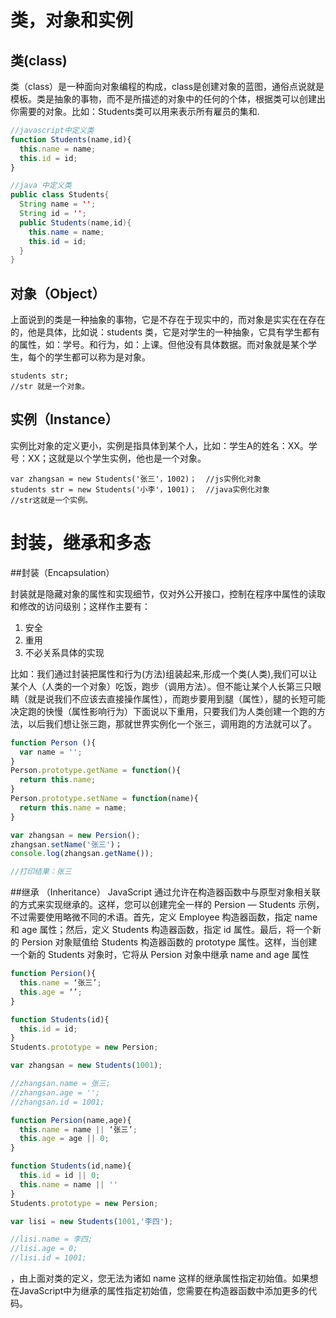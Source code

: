 # 类，对象和实例

## 类(class)
类（class）是一种面向对象编程的构成，class是创建对象的蓝图，通俗点说就是模板。类是抽象的事物，而不是所描述的对象中的任何的个体，根据类可以创建出你需要的对象。比如：Students类可以用来表示所有雇员的集和.

```javascript
//javascript中定义类
function Students(name,id){
  this.name = name;
  this.id = id;
}
```
```java
//java 中定义类
public class Students{
  String name = '';
  String id = '';
  public Students(name,id){
    this.name = name;
    this.id = id;
  }
}
```
## 对象（Object）
上面说到的类是一种抽象的事物，它是不存在于现实中的，而对象是实实在在存在的，他是具体，比如说：students 类，它是对学生的一种抽象，它具有学生都有的属性，如：学号。和行为，如：上课。但他没有具体数据。而对象就是某个学生，每个的学生都可以称为是对象。

```
students str;
//str 就是一个对象。
```

## 实例（Instance）

实例比对象的定义更小，实例是指具体到某个人，比如：学生A的姓名：XX。学号：XX；这就是以个学生实例，他也是一个对象。

```
var zhangsan = new Students('张三'，1002)；  //js实例化对象
students str = new Students('小李'，1001)；  //java实例化对象
//str这就是一个实例。
```

# 封装，继承和多态

##封装（Encapsulation）

封装就是隐藏对象的属性和实现细节，仅对外公开接口，控制在程序中属性的读取和修改的访问级别；这样作主要有：

1. 安全
2. 重用
3. 不必关系具体的实现

比如：我们通过封装把属性和行为(方法)组装起来,形成一个类(人类),我们可以让某个人（人类的一个对象）吃饭，跑步（调用方法）。但不能让某个人长第三只眼睛（就是说我们不应该去直接操作属性），而跑步要用到腿（属性），腿的长短可能决定跑的快慢（属性影响行为）下面说以下重用，只要我们为人类创建一个跑的方法，以后我们想让张三跑，那就世界实例化一个张三，调用跑的方法就可以了。

```javascript
function Person (){
  var name = '';
}
Person.prototype.getName = function(){
  return this.name;
}
Person.prototype.setName = function(name){
  return this.name = name;
}

var zhangsan = new Persion();
zhangsan.setName('张三')；
console.log(zhangsan.getName());

//打印结果：张三
```

##继承 （Inheritance）
JavaScript 通过允许在构造器函数中与原型对象相关联的方式来实现继承的。这样，您可以创建完全一样的 Persion — Students 示例，不过需要使用略微不同的术语。首先，定义 Employee 构造器函数，指定 name 和 age 属性；然后，定义 Students 构造器函数，指定 id 属性。最后，将一个新的 Persion 对象赋值给 Students 构造器函数的 prototype 属性。这样，当创建一个新的 Students 对象时，它将从 Persion 对象中继承 name and age 属性

```javascript
function Persion(){
  this.name = ‘张三’;
  this.age = ‘’;
}

function Students(id){
  this.id = id;
}
Students.prototype = new Persion;

var zhangsan = new Students(1001);

//zhangsan.name = 张三;
//zhangsan.age = '';
//zhangsan.id = 1001;


```

```javascript
function Persion(name,age){
  this.name = name || ‘张三’;
  this.age = age || 0;
}

function Students(id,name){
  this.id = id || 0;
  this.name = name || ''
}
Students.prototype = new Persion;

var lisi = new Students(1001,'李四');

//lisi.name = 李四;
//lisi.age = 0;
//lisi.id = 1001;
```
，由上面对类的定义，您无法为诸如 name 这样的继承属性指定初始值。如果想在JavaScript中为继承的属性指定初始值，您需要在构造器函数中添加更多的代码。
